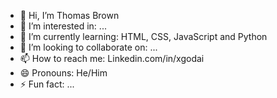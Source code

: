 - 👋 Hi, I’m Thomas Brown
- 👀 I’m interested in: ...
- 🌱 I’m currently learning: HTML, CSS, JavaScript and Python
- 💞️ I’m looking to collaborate on: ...
- 📫 How to reach me: Linkedin.com/in/xgodai
- 😄 Pronouns: He/Him
- ⚡ Fun fact: ...

<!---
xGodai/xGodai is a ✨ special ✨ repository because its `README.md` (this file) appears on your GitHub profile.
You can click the Preview link to take a look at your changes.
--->

